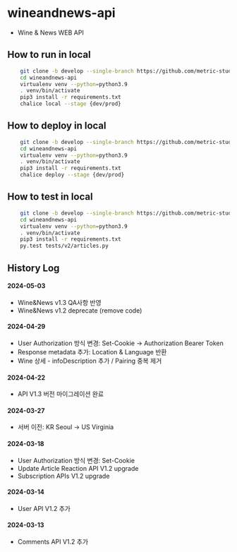 # wineandnews-api
* Wine & News WEB API


## How to run in local
```bash
    git clone -b develop --single-branch https://github.com/metric-studio/wineandnews-api
    cd wineandnews-api
    virtualenv venv --python=python3.9
    . venv/bin/activate
    pip3 install -r requirements.txt
    chalice local --stage {dev/prod}
```

## How to deploy in local
```bash
    git clone -b develop --single-branch https://github.com/metric-studio/wineandnews-api
    cd wineandnews-api
    virtualenv venv --python=python3.9
    . venv/bin/activate
    pip3 install -r requirements.txt
    chalice deploy --stage {dev/prod}
```

## How to test in local
```bash
    git clone -b develop --single-branch https://github.com/metric-studio/wineandnews-api
    cd wineandnews-api
    virtualenv venv --python=python3.9
    . venv/bin/activate
    pip3 install -r requirements.txt
    py.test tests/v2/articles.py
```


## History Log

#### 2024-05-03
* Wine&News v1.3 QA사항 반영
* Wine&News v1.2 deprecate (remove code)

#### 2024-04-29
* User Authorization 방식 변경: Set-Cookie -> Authorization Bearer Token
* Response metadata 추가: Location & Language 반환
* Wine 상세 - infoDescription 추가 / Pairing 중복 제거

#### 2024-04-22
* API V1.3 버전 마이그레이션 완료

#### 2024-03-27
* 서버 이전: KR Seoul -> US Virginia

#### 2024-03-18
* User Authorization 방식 변경: Set-Cookie
* Update Article Reaction API V1.2 upgrade
* Subscription APIs V1.2 upgrade

#### 2024-03-14
* User API V1.2 추가

#### 2024-03-13
* Comments API V1.2 추가